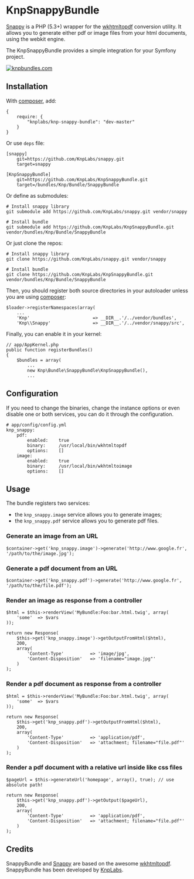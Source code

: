 KnpSnappyBundle
===============

[Snappy][snappy] is a PHP (5.3+) wrapper for the [wkhtmltopdf][wkhtmltopdf] conversion utility.
It allows you to generate either pdf or image files from your html documents, using the webkit engine.

The KnpSnappyBundle provides a simple integration for your Symfony project.

[![knpbundles.com](http://knpbundles.com/KnpLabs/KnpSnappyBundle/badge-short)](http://knpbundles.com/KnpLabs/KnpSnappyBundle)

Installation
------------

With [composer](http://packagist.org), add:

    {
        require: {
            "knplabs/knp-snappy-bundle": "dev-master"
        }
    }

Or use `deps` file:
    
    [snappy]
        git=https://github.com/KnpLabs/snappy.git
        target=snappy

    [KnpSnappyBundle]
        git=https://github.com/KnpLabs/KnpSnappyBundle.git
        target=/bundles/Knp/Bundle/SnappyBundle

Or define as submodules:

    # Install snappy library
    git submodule add https://github.com/KnpLabs/snappy.git vendor/snappy
    
    # Install bundle
    git submodule add https://github.com/KnpLabs/KnpSnappyBundle.git vendor/bundles/Knp/Bundle/SnappyBundle
    
Or just clone the repos:
    
    # Install snappy library
    git clone https://github.com/KnpLabs/snappy.git vendor/snappy

    # Install bundle
    git clone https://github.com/KnpLabs/KnpSnappyBundle.git vendor/bundles/Knp/Bundle/SnappyBundle


Then, you should register both source directories in your autoloader unless you are using [composer](http://packagist.org):

    $loader->registerNamespaces(array(
        ...
        'Knp'                        => __DIR__.'/../vendor/bundles',
        'Knp\\Snappy'                => __DIR__.'/../vendor/snappy/src',

Finally, you can enable it in your kernel:

    // app/AppKernel.php
    public function registerBundles()
    {
        $bundles = array(
            ...
            new Knp\Bundle\SnappyBundle\KnpSnappyBundle(),
            ...

Configuration
-------------

If you need to change the binaries, change the instance options or even disable one or both services, you can do it through the configuration.

    # app/config/config.yml
    knp_snappy:
        pdf:
            enabled:    true
            binary:     /usr/local/bin/wkhtmltopdf
            options:    []
        image:
            enabled:    true
            binary:     /usr/local/bin/wkhtmltoimage
            options:    []

Usage
-----

The bundle registers two services:

 - the `knp_snappy.image` service allows you to generate images;
 - the `knp_snappy.pdf` service allows you to generate pdf files.

### Generate an image from an URL

    $container->get('knp_snappy.image')->generate('http://www.google.fr', '/path/to/the/image.jpg');

### Generate a pdf document from an URL

    $container->get('knp_snappy.pdf')->generate('http://www.google.fr', '/path/to/the/file.pdf');

### Render an image as response from a controller

    $html = $this->renderView('MyBundle:Foo:bar.html.twig', array(
        'some'  => $vars
    ));

    return new Response(
        $this->get('knp_snappy.image')->getOutputFromHtml($html),
        200,
        array(
            'Content-Type'          => 'image/jpg',
            'Content-Disposition'   => 'filename="image.jpg"'
        )
    );

### Render a pdf document as response from a controller

    $html = $this->renderView('MyBundle:Foo:bar.html.twig', array(
        'some'  => $vars
    ));

    return new Response(
        $this->get('knp_snappy.pdf')->getOutputFromHtml($html),
        200,
        array(
            'Content-Type'          => 'application/pdf',
            'Content-Disposition'   => 'attachment; filename="file.pdf"'
        )
    );
    
### Render a pdf document with a relative url inside like css files

    $pageUrl = $this->generateUrl('homepage', array(), true); // use absolute path!
    
    return new Response(
        $this->get('knp_snappy.pdf')->getOutput($pageUrl),
        200,
        array(
            'Content-Type'          => 'application/pdf',
            'Content-Disposition'   => 'attachment; filename="file.pdf"'
        )
    );

Credits
-------

SnappyBundle and [Snappy][snappy] are based on the awesome [wkhtmltopdf][wkhtmltopdf].
SnappyBundle has been developed by [KnpLabs][KnpLabs].

[snappy]: https://github.com/KnpLabs/snappy
[wkhtmltopdf]: http://code.google.com/p/wkhtmltopdf/
[KnpLabs]: http://www.knplabs.com

